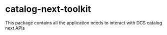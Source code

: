 # catalog-next-toolkit
This package contains all the application needs to interact with DCS catalog next APIs
